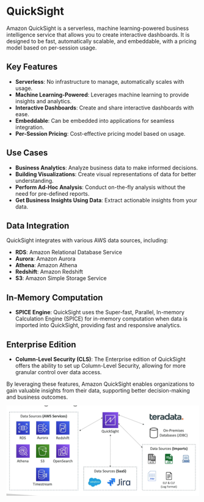 # QuickSight

Amazon QuickSight is a serverless, machine learning-powered business intelligence service that allows you to create interactive dashboards. It is designed to be fast, automatically scalable, and embeddable, with a pricing model based on per-session usage.

## Key Features

- **Serverless**: No infrastructure to manage, automatically scales with usage.
- **Machine Learning-Powered**: Leverages machine learning to provide insights and analytics.
- **Interactive Dashboards**: Create and share interactive dashboards with ease.
- **Embeddable**: Can be embedded into applications for seamless integration.
- **Per-Session Pricing**: Cost-effective pricing model based on usage.

## Use Cases

- **Business Analytics**: Analyze business data to make informed decisions.
- **Building Visualizations**: Create visual representations of data for better understanding.
- **Perform Ad-Hoc Analysis**: Conduct on-the-fly analysis without the need for pre-defined reports.
- **Get Business Insights Using Data**: Extract actionable insights from your data.

## Data Integration

QuickSight integrates with various AWS data sources, including:

- **RDS**: Amazon Relational Database Service
- **Aurora**: Amazon Aurora
- **Athena**: Amazon Athena
- **Redshift**: Amazon Redshift
- **S3**: Amazon Simple Storage Service

## In-Memory Computation

- **SPICE Engine**: QuickSight uses the Super-fast, Parallel, In-memory Calculation Engine (SPICE) for in-memory computation when data is imported into QuickSight, providing fast and responsive analytics.

## Enterprise Edition

- **Column-Level Security (CLS)**: The Enterprise edition of QuickSight offers the ability to set up Column-Level Security, allowing for more granular control over data access.

By leveraging these features, Amazon QuickSight enables organizations to gain valuable insights from their data, supporting better decision-making and business outcomes.

![QuickSight](../z_resources/images/quick-sight/quick-sight-integrations.png)

